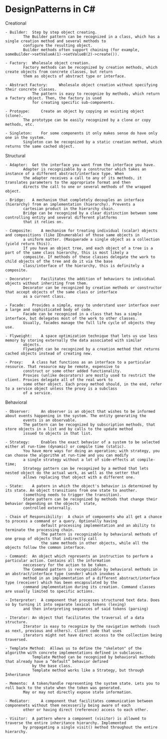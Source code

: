# DesignPatterns in C#

Creational

	- Builder:	Step by step object creating.
			The Builder pattern can be recognized in a class, which has a single creation method and several methods to 
			configure the resulting object. 
			Builder methods often support chaining (for example, someBuilder->setValueA(1)->setValueB(2)->create()).

	- Factory:	Wholesale object creation.
			Factory methods can be recognized by creation methods, which create objects from concrete classes, but return 
			them as objects of abstract type or interface.

	- Abstract Factory: 	Wholesale object creation without specifying their concrete classes.
				The pattern is easy to recognize by methods, which return a factory object. Then, the factory is used 
				for creating specific sub-components.

	- Protoype: 	Create an object by copying an existing object (clone).
			The prototype can be easily recognized by a clone or copy methods, etc.

	- Singleton:	For some components it only makes sense do have only one in the system.
			Singleton can be recognized by a static creation method, which returns the same cached object.


Structural

	- Adapter:	Get the interface you want from the interface you have.
			Adapter is recognizable by a constructor which takes an instance of a different abstract/interface type. When 
			the adapter receives a call to any of its methods, it translates parameters to the appropriate format and then 
			directs the call to one or several methods of the wrapped object.

	- Bridge:	A mechanism that completely decouples an interface (hierarchy) from an implementation (hierarchy). Prevents a 
			cartesian product in the hierarchy chain.
			Bridge can be recognized by a clear distinction between some controlling entity and several different platforms 
			that it relies on.

	- Composite: 	A mechanism for treating individual (scalar) objects and compositions (like IEnumerable) of those same objects in 
			a uniform matter. (Masquerade a single object as a collection (yield return this)).
			If you have an object tree, and each object of a tree is a part of the same class hierarchy, this is most likely a 
			composite. If methods of these classes delegate the work to child objects of the tree and do it via the base 
			class/interface of the hierarchy, this is definitely a composite.

	- Decorator:	Facilitates the addition of behaviors to individual objects without inheriting from them.
			Decorator can be recognized by creation methods or constructor that accept objects of the same class or interface
			as a current class.

	- Facade:	Provides a simple, easy to understand user interface over a large and sophisticated body of code.
			Facade can be recognized in a class that has a simple interface, but delegates most of the work to other classes. 
			Usually, facades manage the full life cycle of objects they use.

	- Flyweight:	A space optimization technique that lets us use less memory by storing externally the data associated with similar 
			objects.
			Flyweight can be recognized by a creation method that returns cached objects instead of creating new.

	- Proxy:	A class hat functions as an interface to a particular resource. That resource may be remote, expensive to 
			construct or some other added functionality.
			Proxies (unlike decorators) are mostly used to restrict the client. Proxies delegate all of the real work to
			some other object. Each proxy method should, in the end, refer to a service object unless the proxy is a subclass 
			of a service.

Behavioral

	- Observer: 	An observer is an object that wishes to be informed about events happening in the system. The entity generating the 
			events is an observable.
			The pattern can be recognized by subscription methods, that store objects in a list and by calls to the update method
			issued to objects in that list.

	- Strategy: 	Enables the exact behavior of a system to be selected either at run-time (dynamic) or compile time (static).
			You have more ways for doing an operation; with strategy, you can choose the algorithm at run-time and you can modify 
			a single strategy without a lot of side-effects at compile-time;
			Strategy pattern can be recognized by a method that lets nested object do the actual work, as well as the setter that 
			allows replacing that object with a different one.

	- State:	A patern in which the object's behavior is determined by its state. An object transitions from one state to another.
			(something needs to trigger the transition).
			State pattern can be recognized by methods that change their behavior depending on the objects’ state, 
			controlled externally.

	- Chain of Responsibility:	A chain of components who all get a chance to process a command or a query. Optionally having 
					default processing implementation and an ability to terminate the processing chain.
					The pattern is recognizable by behavioral methods of one group of objects that indirectly call 
					the same methods in other objects, while all the objects follow the common interface.

	- Command:	An object which represents an instruction to perform a particular action. Contains all the information
			neccessery for the action to be taken.
			The Command pattern is recognizable by behavioral methods in an abstract/interface type (sender) which invokes a 
			method in an implementation of a different abstract/interface type (receiver) which has been encapsulated by the 
			command implementation during its creation. Command classes are usually limited to specific actions.

	- Interpreter:	A component that processes structured text data. Does so by turning it into separate lexical tokens (lexing)
			and then interpreting sequences of said tokens (parsing)

	- Iterator:	An object that facilitates the traversal of a data structure.
			Iterator is easy to recognize by the navigation methods (such as next, previous and others). Client code that uses 
			iterators might not have direct access to the collection being traversed.

	- Template Method:	Allows us to define the "skeleton" of the algorithm with concrete implementations defined in subclasses.
				Template Method can be recognized by behavioral methods that already have a “default” behavior defined 
				by the base class.
				Template method works like a Strategy, but through Inheritance  

	- Memento:	A token/handle representing the system state. Lets you to roll back to the state when the token was generated.
			May or may not directly expose state information.

	- Mediator: 	A component that facilitates communication between componenets without them necesserily being aware of each
			other or having direct (reference) access to each other.

	- Visitor:	A pattern where a component (visitor) is allowed to traverse the entire inheritance hierarchy. Implemented
			by propagating a single visit() method throughout the entire hierarchy.
